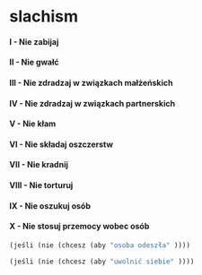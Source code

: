 # slachism

#### I    - Nie zabijaj
#### II   - Nie gwałć
#### III  - Nie zdradzaj w związkach małżeńskich
#### IV   - Nie zdradzaj w związkach partnerskich
#### V    - Nie kłam
#### VI   - Nie składaj oszczerstw
#### VII  - Nie kradnij
#### VIII - Nie torturuj
#### IX   - Nie oszukuj osób
#### X    - Nie stosuj przemocy wobec osób

```scheme
(jeśli (nie (chcesz (aby "osoba odeszła" ))))
```

```scheme
(jeśli (nie (chcesz (aby "uwolnić siebie" ))))
```
